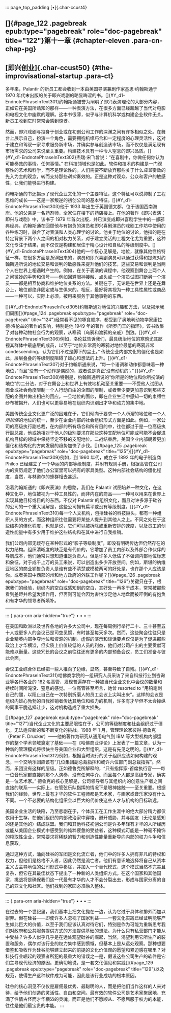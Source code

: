 ::: page_top_padding
[•]{.char-ccust4}

## []{#page_122 .pagebreak epub:type="pagebreak" role="doc-pagebreak" title="122"}第十一章 {#chapter-eleven .para-cn-chap-pg}

## [即兴创业]{.char-ccust50} {#the-improvisational-startup .para-ct}

多年来，Palantir 的新员工都会收到一本由英国导演兼剧作家基思·约翰斯通于 1970 年代末出版的关于即兴戏剧的略显晦涩的书。[]{#Y_d1-EndnotePhraseInText301}约翰斯通被誉为阐明了即兴表演理论的大部分内容，正如它在美国所熟知的那样——一种表演方法，在很多方面已经超越了当代对电影和电视文化中幽默的理解。这本书很薄，似乎与计算机科学或构建企业软件无关。新员工收到它时常常会感到惊讶。

然而，即兴戏剧与投身于创业或在初创公司工作的深渊之间有许多相似之处。在舞台上展示自己，扮演一个角色，需要拥抱机缘巧合和一定程度的心理灵活性，这对于建立和驾驭一家寻求服务新市场，并确实参与创造该市场，而不仅仅是满足现有市场需求的公司来说至关重要。构建技术具有一种令人窒息的即兴品质。[]{#Y_d1-EndnotePhraseInText302}杰瑞·宋飞曾说：“在喜剧中，你做任何你认为可能奏效的事情。任何事情。” 在科技领域也是如此。软件和技术的构建是一门观察性的艺术和科学，而不是理论性的。人们需要不断放弃那些关于什么*应该*奏效的先入为主的观念，转而支持那些*确实*奏效的。正是这种对观众、公众和客户的敏感性，让我们能够进行构建。

约翰斯通的书还揭示了现代企业文化的一个主要特征，这个特征可以说抑制了工程思维的成长——这是一家叛逆的初创公司的基本特征。[]{#Y_d1-EndnotePhraseInText303}他于 1933 年出生于英国德文郡，位于该国西南海岸。他的父亲是一名药剂师，全家住在楼下的药店楼上。在他的著作《即兴表演：即兴与戏剧》中，该书于 1979 年首次出版，并已演变成即兴喜剧学生中的一部邪典经典，约翰斯通在回顾他与有抱负的演员和即兴喜剧演员的戏剧工作坊中使用的各种练习时，融合了对表演和人类心理学的讨论。他关于地位的讨论，他指的是在特定背景下两个人之间的相对权力关系，对于建立灵活的工程文化尤为重要，这种文化专注于结果，而不仅仅是构建和居住于精心设计和自私的等级制度中。[]{#Y_d1-EndnotePhraseInText304}他的一个核心见解是，地位，就像其他性格特征一样，在很多方面是*扮演*出来的，演员和即兴喜剧演员可以通过获得和提炼对约翰斯通所说的地位交易和谈判的敏感性来提升他们的技艺，这些交易和谈判是当两个人在世界上相遇时产生的。例如，在关于表演的课程中，他观察到舞台上两个人之间微妙的手势和信号——例如回避眼神接触、点头或一个演员试图打断另一个演员——都是相互协商和维护地位关系的方法。关键在于，无论是在世界上还是在舞台上，地位都绝非固定或与生俱来的。相反，最好将其视为一种工具性属性或商品——一种可以，实际上必须，被用来服务于其他事物的东西。

[]{#Y_d1-EndnotePhraseInText305}约翰斯通对地位的兴趣和方法，以及揭示我们周围[]{#page_124 .pagebreak epub:type="pagebreak" role="doc-pagebreak" title="124"}经常看不见的啄食顺序，都受到了奥地利动物学家康拉德·洛伦兹的著作的影响，特别是他 1949 年的著作《所罗门王的指环》，该书收集了对各种动物社会行为的观察，从寒鸦（乌鸦和渡鸦的亲戚）到狼。[]{#Y_d1-EndnotePhraseInText306}例如，洛伦兹告诉我们，最具统治地位的寒鸦尤其鄙视其群体中最底层的成员，以至于“地位非常高的寒鸦对地位最低的寒鸦非常 condescending，认为它们不过是脚下的尘土。” 传统企业内部文化的僵化也是如此，层层叠叠的等级制度阻碍了雄心和想法的上升。[]{#Y_d1-EndnotePhraseInText307}对于约翰斯通来说，“每一个语调和动作都意味着一种地位，”而且“没有一个动作是偶然的，或者说是真正‘没有动机的’。” []{#Y_d1-EndnotePhraseInText308}特别是，约翰斯通所说的“你所是的地位和你所扮演的地位”的二分法，对于在舞台上和世界上有效地机动至关重要——不受他人试图从商业或社会角度限制一个人行动自由的企图的限制，或者至少要更加意识到那些支配的企图并做出相应的回应。一旦地位的面纱，即在企业生活中感知一切的束缚性纱布被揭开，人们也可以更容易地在组织内识别出才华和动力的集中地。

美国传统企业文化更广泛的困难在于，它们倾向于要求一个人*所是*的地位和一个人*所扮演*的地位的统一，至少在企业内部的社会组织形式方面是如此。例如，一家公司的高级执行副总裁，在内部的所有场合和所有目的中，往往都过于是一位高级执行副总裁，他或她相对于他人的级别要求在那些这种支配地位可能或可能不会促进机构目标的领域中保持坚定不移的支配地位。二战结束后，美国企业内部朝着更加僵化和结构化的方向发展的趋势加快了步伐。[]{#page_125 .pagebreak epub:type="pagebreak" role="doc-pagebreak" title="125"}[]{#Y_d1-EndnotePhraseInText309}例如，到 1960 年代，成立于 1892 年的电子制造商 Philco 已经建立了一个华丽的内部等级制度，并附有规则手册，根据高管在公司内的资历规定了他们办公室里可以拥有的家具类型。这种内部社会结构的僵化程度，当然，与林道尔的蜂群相去甚远。

沿着约翰斯通的《即兴表演》的思路，我们在 Palantir 试图培养一种文化，在这种文化中，地位被视为一种工具性的，而非内在的商品——一种可以用来在世界上实现其他目标或目的的东西。不仅对 Palantir 的组织文化，而且对许多源于硅谷的公司的一个重大误解是，这些公司拥有扁平或没有等级制度。[]{#Y_d1-EndnotePhraseInText310}每一个人文机构，包括硅谷的科技巨头，都有一种组织人员的方式，而这种组织往往需要将某些人提升到其他人之上。不同之处在于这些结构的僵化程度，也就是说，它们可以被拆除或重新安排的速度，以及员工的创造性能量中有多少用于维护这些结构和在其中进行自我推销。

我们公司内部无疑存在某种形式的“影子等级制度”，即没有明确传达但仍然存在的权力结构。组织清晰度的缺乏是有代价的，它增加了员工内部以及外部合作伙伴的导航成本，他们通常只想知道谁是负责人。但是许多人低估了不强调内部地位标志和象征，对于成千上万的员工来说，可以创造出多少开放空间。例如，斯堪的纳维亚地区的商业销售负责人是谁有些不清楚或模棱两可的好处是，也许那个人应该是你。或者美国中西部的州和地方政府的外联工作呢？[]{#page_126 .pagebreak epub:type="pagebreak" role="doc-pagebreak" title="126"}关键只在于，根据我们的经验，组织内的空白或感知到的空白，其好处一再多于成本，常常被那些看到差距并希望发挥作用，但否则可能会因为害怕涉足他人地盘而被吓倒的有抱负和有才华的领导者所填补。

------------------------------------------------------------------------

::: {.para-orn aria-hidden="true"}
• • •
:::

在美国和欧洲以及世界各地的许多大公司中，现在每周例行举行二十、三十甚至五十人或更多人的会议已是司空见惯，有时甚至每天多次。然而，这些聚会往往只是企业精英内部争夺地位和资源的机制。虚假的演示和谈话要点仅仅是为了促进那些政治上才华横溢，但实质上价值较低的人员的利益，他们对公司产出的主要贡献可能难以衡量。这些冗长的会议之前往往还有更多的内部预备会议，员工们准备与彼此会面。

会议工业综合体已经把一些人推向了边缘，显然，甚至导致了自残。[]{#Y_d1-EndnotePhraseInText311}哈佛商学院的一组研究人员采访了来自科技行业到咨询业等各行各业的 182 名高管，发现普遍存在一种被当代企业文化中会议的数量和持续时间所淹没、窒息的感觉。一位高管甚至坦言，她曾 resorted to “用铅笔刺自己的腿，以阻止自己在一次特别折磨人的员工会议上尖叫出来”。这样的会议是组织内雄心勃勃的自我推销者传达其地位和权力的机制，许多有才华但不太会操纵的同事干脆选择让步，这对机构造成了重大损失。

[]{#page_127 .pagebreak epub:type="pagebreak" role="doc-pagebreak" title="127"}当代企业文化的主要局限性在于，公司的等级制度和社会组织过于僵化，无法适应新的和不断变化的挑战。1988 年 1 月，管理理论家彼得·德鲁克（Peter F. Drucker）——他的著作为研究从通用电气到 IBM 等大型机构内部运作的整个学术领域奠定了基础——在《哈佛商业评论》上发表了一篇文章，认为一种新的管理模式将很快主导美国企业和大型组织。这是有先见之明的。[]{#Y_d1-EndnotePhraseInText312}例如，根据当时流行的关于组织应该如何构建的观念，一个交响乐团应该有“几位集团副总裁指挥和或许六位部门副总裁指挥”。然而，乐团没有这样的层级。正如德鲁克所解释的，“只有指挥家-首席执行官——每一位音乐家都直接向那个人演奏，没有任何中介。而且每个人都是高级专家，确实是一位艺术家。” 德鲁克的核心见解是，公司领导者与其组织内的创意生产者之间直接的联系——实际上，在管弦乐队指挥的情况下是眼神接触——至关重要。根据我们的经验，世界上最有才华的软件工程师都是艺术家，与画家或音乐家没有什么不同。一个不必要的结构化组织会以巨大的代价使这些人才与机构的目标疏远。

美国企业生活的缺陷，乃至悲剧在于，个体员工在工作生涯中的绝大部分精力都仅仅用于生存，在他们组织的内部政治家中穿梭，避开威胁，并与朋友（无论是感知的还是其他的）结成联盟。我们和其他科技初创公司是许多年轻有才华的人所经历或能从美国企业模式中感受到的纯粹疲惫的受益者，这种模式可能是一种毫不掩饰的榨取性企业，常常要求将稀缺的智力和创造性能量重新导向内部的权力斗争和信息获取。

通过这种方式，涌向硅谷的军团是文化流亡者，他们中的许多人拥有非凡的特权和权力，但他们是格格不入者，因此仍然是流亡者。他们有意识地选择将自己从资本主义占主导地位的公司形式中移除，并加入一个替代模式，这个模式当然不完美且复杂，但它在其最佳状态下提出了一种新的人类组织方式。在这个国家和其他国家，挑战将是确保我们这一代最有才华的人才不会分裂出去，形成与国家分离的自己的亚文化和社区。他们找到的家园必须融入整体。

------------------------------------------------------------------------

::: {.para-orn aria-hidden="true"}
• • •
:::

在过去的一个世纪里，我们基本上把文化抛在一边，认为它过于具体和排外而加以摒弃。但在硅谷——即使许多人忽视了国家利益——一套文化实践已经证明能够产生如此巨大的价值，以至于我们应该认真对待它们，特别是作为可能为重新思考我们对政府和公共服务提供方式的方法提供基础的想法。为什么只有私营部门才能从中受益？许多人似乎几乎是在远处观望硅谷的崛起，当然，渴望利用它所生产的装置和服务，偶尔对该行业的权力集中感到愤慨，但基本上是从远处观察。那种想要借鉴和吸收作为硅谷能够建立起来的前提的文化价值观的愿望和紧迫感在哪里？对科技行业崛起的观察者所犯的最重大的错误之一是，假设这些公司生产的软件是它们主导现代经济的原因。更确切地说，是一套文化偏见和实践[]{#page_129 .pagebreak epub:type="pagebreak" role="doc-pagebreak" title="129"}以及规范，使得生产这种软件成为可能，因此是该行业成功的根本原因。

硅谷的核心洞见不仅仅是雇佣最优秀、最聪明的人，而是把他们当作这样的人来对待，给予他们创造的灵活性、自由和空间。最有效的软件公司是艺术家聚居地，充满了性情古怪而才华横溢的灵魂。而正是他们不愿顺从、不愿屈服于权力的本能，往往是他们最宝贵的本能。
:::
